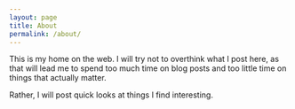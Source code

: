 ```yaml
---
layout: page
title: About
permalink: /about/
---
```


This is my home on the web. I will try not to overthink what I post here, as that will lead me to spend too much time on blog posts and too little time on things that actually matter. 

Rather, I will post quick looks at things I find interesting. 



